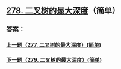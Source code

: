 ## [278. 二叉树的最大深度](https://leetcode-cn.com/problems/merge-two-sorted-lists/)（简单）





### 答案：



#### [上一题（277. 二叉树的最大深度）(简单)](https://github.com/sdwwld/leetCode/blob/master/src/main/java/com/wld/java/leetcode/leetCode0277.md)

#### [下一题（279. 二叉树的最大深度）(简单)](https://github.com/sdwwld/leetCode/blob/master/src/main/java/com/wld/java/leetcode/leetCode0279.md)